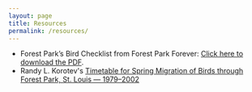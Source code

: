 ```yaml
---
layout: page
title: Resources
permalink: /resources/
---
```


- Forest Park’s Bird Checklist from Forest Park Forever: [Click here to download the PDF](https://www.forestparkforever.org/s/Birds-of-FP-Checklist_rev2016129-2.pdf).
- Randy L. Korotev's [Timetable for Spring Migration of Birds through Forest Park, St. Louis — 1979–2002](https://sites.wustl.edu/fpmigrantbirds/)
